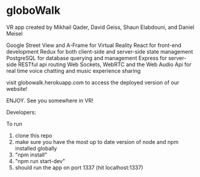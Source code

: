 # globoWalk


VR app created by Mikhail Qader, David Geiss, Shaun Elabdouni, and Daniel Meisel

Google Street View and A-Frame for Virtual Reality
React for front-end development
Redux for both client-side and server-side state management
PostgreSQL for database querying and management
Express for server-side RESTful api routing
Web Sockets, WebRTC and the Web Audio Api for real time voice chatting and music experience sharing

visit globowalk.herokuapp.com to access the deployed version of our website!

ENJOY. See you somewhere in VR!


Developers:

To run
  1. clone this repo
  2. make sure you have the most up to date version of node and npm installed globally
  3. "npm install"
  4. "npm run start-dev"
  5. should run the app on port 1337 (hit localhost:1337)
